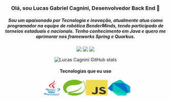 
<div align="center">

  ### Olá, sou Lucas Gabriel Cagnini, Desenvolvedor Back End 👋
<div> 
  
</div>


<h5>
  Sou um apaixonado por Tecnologia e inovação, atualmente atuo como programador na equipe  de robótica BenderMinds,  tendo participado de torneios  estaduais e nacionais. Tenho conhecimento em Java e quero me aprimorar nos frameworks Spring e Quarkus.
</h5>

   <a href="https://www.linkedin.com/in/lucas-gabriel-cagnini-4aaba4225/" target="_blank"><img src="https://img.shields.io/badge/-LinkedIn-%230077B5?style=for-the-badge&logo=linkedin&logoColor=white" target="_blank"></a> 
 <a href = "mailto:lucasgabrielcagnini6657@gmail.com"><img src="https://img.shields.io/badge/-Gmail-%23333?style=for-the-badge&logo=gmail&logoColor=white" target="_blank"></a>
 <a href="https://www.instagram.com/lucas_cagnini/" target="_blank"><img src="https://img.shields.io/badge/-Instagram-%23E4405F?style=for-the-badge&logo=instagram&logoColor=white" target="_blank"></a>

![Lucas Cagnini GitHub stats](https://github-readme-stats.vercel.app/api?username=LucasCagnini13&show_icons=true&theme=radical)

#### Tecnologias que eu uso

<img align="center" alt="Rafa-Csharp" height="50" width="70" src="https://raw.githubusercontent.com/devicons/devicon/master/icons/java/java-original.svg"><img align="center" alt="Rafa-Csharp" height="50" width="70" src="https://raw.githubusercontent.com/devicons/devicon/master/icons/spring/spring-original.svg"><img align="center" alt="Rafa-Csharp" height="50" width="70" src="https://raw.githubusercontent.com/devicons/devicon/master/icons/javascript/javascript-original.svg"><img align="center" alt="Rafa-Csharp" height="50" width="70" src="https://raw.githubusercontent.com/devicons/devicon/master/icons/dart/dart-original.svg">

</div>
